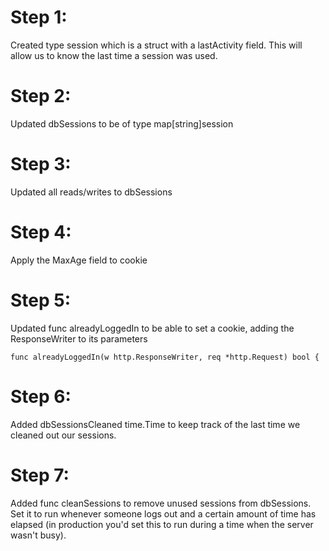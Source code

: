 # Step 1: 
Created type session which is a struct with a lastActivity field. This will allow us to know the last time a session was used.

# Step 2:
Updated dbSessions to be of type map[string]session

# Step 3: 
Updated all reads/writes to dbSessions

# Step 4:
Apply the MaxAge field to cookie

# Step 5:
Updated func alreadyLoggedIn to be able to set a cookie, adding the ResponseWriter to its parameters

```
func alreadyLoggedIn(w http.ResponseWriter, req *http.Request) bool {
```

# Step 6:
Added dbSessionsCleaned time.Time to keep track of the last time we cleaned out our sessions.

# Step 7:
Added func cleanSessions to remove unused sessions from dbSessions. Set it to run whenever someone logs out and a certain amount of time has elapsed (in production you'd set this to run during a time when the server wasn't busy).